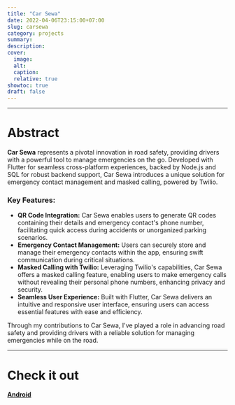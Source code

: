 ```yaml
---
title: "Car Sewa"
date: 2022-04-06T23:15:00+07:00
slug: carsewa
category: projects
summary:
description:
cover:
  image:
  alt:
  caption:
  relative: true
showtoc: true
draft: false
---
```


---

# Abstract

**Car Sewa** represents a pivotal innovation in road safety, providing drivers with a powerful tool to manage emergencies on the go. Developed with Flutter for seamless cross-platform experiences, backed by Node.js and SQL for robust backend support, Car Sewa introduces a unique solution for emergency contact management and masked calling, powered by Twilio.

### Key Features:

- **QR Code Integration:** Car Sewa enables users to generate QR codes containing their details and emergency contact's phone number, facilitating quick access during accidents or unorganized parking scenarios.
- **Emergency Contact Management:** Users can securely store and manage their emergency contacts within the app, ensuring swift communication during critical situations.
- **Masked Calling with Twilio:** Leveraging Twilio's capabilities, Car Sewa offers a masked calling feature, enabling users to make emergency calls without revealing their personal phone numbers, enhancing privacy and security.
- **Seamless User Experience:** Built with Flutter, Car Sewa delivers an intuitive and responsive user interface, ensuring users can access essential features with ease and efficiency.

Through my contributions to Car Sewa, I've played a role in advancing road safety and providing drivers with a reliable solution for managing emergencies while on the road.

---

# Check it out

**[Android](https://play.google.com/store/apps/details?id=com.carsewa.sapcoiot&pcampaignid=web_share)**
